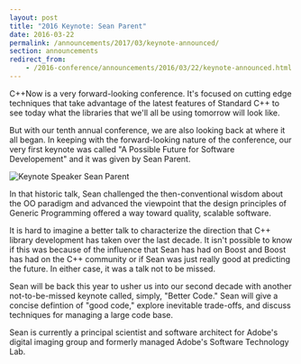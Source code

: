 ```yaml
---
layout: post
title: "2016 Keynote: Sean Parent"
date: 2016-03-22
permalink: /announcements/2017/03/keynote-announced/
section: announcements
redirect_from:
    - /2016-conference/announcements/2016/03/22/keynote-announced.html
---
```


C++Now is a very forward-looking conference. It's focused on cutting edge techniques that take advantage of the latest features of Standard C++ to see today what the libraries that we'll all be using tomorrow will look like.

But with our tenth annual conference, we are also looking back at where it all began. In keeping with the forward-looking nature of the conference, our very first keynote was called "A Possible Future for Software Developement" and it was given by Sean Parent.

![Keynote Speaker Sean Parent](/assets/img/posts/2016/KeynoteSpeakerSeanParent.jpg "Keynote Speaker Sean Parent")

<!--break-->

In that historic talk, Sean challenged the then-conventional wisdom about the OO paradigm and advanced the viewpoint that the design principles of Generic Programming offered a way toward quality, scalable software.

It is hard to imagine a better talk to characterize the direction that C++ library development has taken over the last decade. It isn't possible to know if this was because of the influence that Sean has had on Boost and Boost has had on the C++ community or if Sean was just really good at predicting the future. In either case, it was a talk not to be missed.

Sean will be back this year to usher us into our second decade with another not-to-be-missed keynote called, simply, "Better Code." Sean will give a concise defintion of "good code," explore inevitable trade-offs, and discuss techniques for managing a large code base.

Sean is currently a principal scientist and software architect for Adobe's digital imaging group and formerly managed Adobe's Software Technology Lab.
